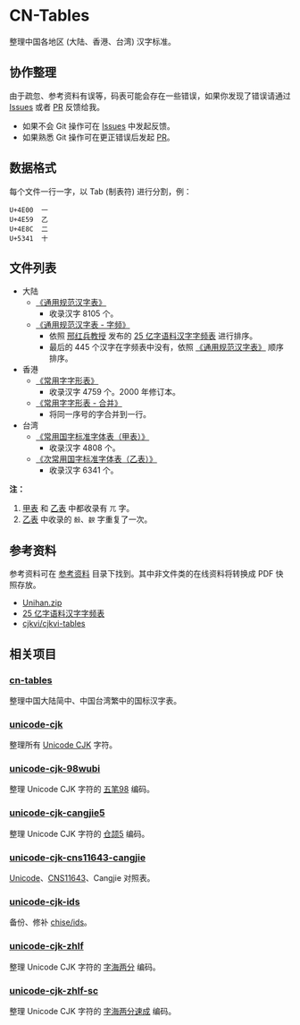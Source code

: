 # CN-Tables

整理中国各地区 (大陆、香港、台湾) 汉字标准。

## 协作整理

由于疏忽、参考资料有误等，码表可能会存在一些错误，如果你发现了错误请通过
[Issues] 或者 [PR] 反馈给我。

+ 如果不会 Git 操作可在 [Issues] 中发起反馈。
+ 如果熟悉 Git 操作可在更正错误后发起 [PR]。

[Issues]: https://github.com/kitty-panics/cn-tables/issues
[PR]: https://github.com/kitty-panics/cn-tables/pulls

## 数据格式

每个文件一行一字，以 Tab (制表符) 进行分割，例：

```Text
U+4E00	一
U+4E59	乙
U+4E8C	二
U+5341	十
```

## 文件列表

+ 大陆
    - [《通用规范汉字表》]
        - 收录汉字 8105 个。
    - [《通用规范汉字表 - 字频》]
        - 依照 [邢红兵教授] 发布的 [25 亿字语料汉字字频表] 进行排序。
        - 最后的 445 个汉字在字频表中没有，依照 [《通用规范汉字表》] 顺序排序。
+ 香港
    - [《常用字字形表》]
        - 收录汉字 4759 个。2000 年修订本。
    - [《常用字字形表 - 合并》]
        - 将同一序号的字合并到一行。
+ 台湾
    - [《常用国字标准字体表（甲表）》]
        - 收录汉字 4808 个。
    - [《次常用国字标准字体表（乙表）》]
        - 收录汉字 6341 个。

**注：**

1. [甲表] 和 [乙表] 中都收录有 `兀` 字。
2. [乙表] 中收录的 `嗀`、`斔` 字重复了一次。

[《通用规范汉字表》]: 通用规范汉字表.txt
[《通用规范汉字表 - 字频》]: 通用规范汉字表-字频.txt
[邢红兵教授]: https://faculty.blcu.edu.cn/xinghb/zh_CN/index.htm
[25 亿字语料汉字字频表]: https://faculty.blcu.edu.cn/xinghb/zh_CN/article/167473/content/1437.htm

[《常用字字形表》]: 常用字字形表.txt
[《常用字字形表 - 合并》]: 常用字字形表-合并.txt

[《常用国字标准字体表（甲表）》]: 常用国字标准字体表（甲表）.txt
[《次常用国字标准字体表（乙表）》]: 次常用国字标准字体表（乙表）.txt
[甲表]: 常用国字标准字体表（甲表）.txt
[乙表]: 次常用国字标准字体表（乙表）.txt

## 参考资料

参考资料可在 [参考资料] 目录下找到。其中非文件类的在线资料将转换成 PDF 快照存放。

+ [Unihan.zip]
+ [25 亿字语料汉字字频表]
+ [cjkvi/cjkvi-tables]

[参考资料]: 参考资料
[Unihan.zip]: https://www.unicode.org/Public/14.0.0/ucd/Unihan.zip
[cjkvi/cjkvi-tables]: https://github.com/cjkvi/cjkvi-tables

## 相关项目

### [cn-tables]

整理中国大陆简中、中国台湾繁中的国标汉字表。

[cn-tables]: https://github.com/kitty-panics/cn-tables

### [unicode-cjk]

整理所有 [Unicode CJK] 字符。

[unicode-cjk]: https://github.com/kitty-panics/unicode-cjk
[Unicode CJK]: https://www.unicode.org/Public/UCD/latest/ucd/Blocks.txt

### [unicode-cjk-98wubi]

整理 Unicode CJK 字符的 [五笔98] 编码。

[unicode-cjk-98wubi]: https://github.com/kitty-panics/unicode-cjk-98wubi
[五笔98]: http://98wb.ysepan.com

### [unicode-cjk-cangjie5]

整理 Unicode CJK 字符的 [仓颉5] 编码。

[unicode-cjk-cangjie5]: https://github.com/kitty-panics/unicode-cjk-cangjie5
[仓颉5]: https://github.com/Jackchows/Cangjie5

### [unicode-cjk-cns11643-cangjie]

[Unicode]、[CNS11643]、Cangjie 对照表。

[unicode-cjk-cns11643-cangjie]: https://github.com/kitty-panics/unicode-cjk-cns11643-cangjie
[Unicode]: https://www.unicode.org/Public/UCD/latest
[CNS11643]: https://data.gov.tw/dataset/5961

### [unicode-cjk-ids]

备份、修补 [chise/ids]。

[unicode-cjk-ids]: https://github.com/kitty-panics/unicode-cjk-ids
[chise/ids]: https://gitlab.chise.org/CHISE/ids.git

### [unicode-cjk-zhlf]

整理 Unicode CJK 字符的 [字海两分] 编码。

[unicode-cjk-zhlf]: https://github.com/kitty-panics/unicode-cjk-zhlf
[字海两分]: http://cheonhyeong.com/Simplified/download.html

### [unicode-cjk-zhlf-sc]

整理 Unicode CJK 字符的 [字海两分速成] 编码。

[unicode-cjk-zhlf-sc]: https://github.com/kitty-panics/unicode-cjk-zhlf-sc
[字海两分速成]: http://cheonhyeong.com/Simplified/download.html
